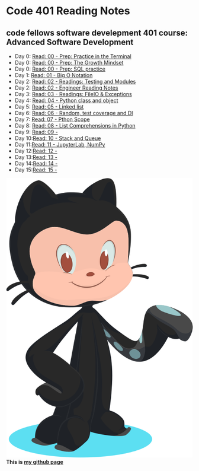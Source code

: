 
# Code 401 Reading Notes
## code fellows software develepment 401 course: Advanced Software Development

- Day 0: [Read: 00 - Prep: Practice in the Terminal](src/../class-401-00.md) 
- Day 0: [Read: 00 - Prep: The Growth Mindset](src/../class-401-000.md)
- Day 0: [Read: 00 - Prep: SQL practice](src/../class-401-0000.md)
- Day 1: [Read: 01 - Big O Notation ](src/../class-401-01.md)  
- Day 2: [Read: 02 - Readings: Testing and Modules](src/../class-401-02.md)
- Day 2: [Read: 02 - Engineer Reading Notes ](src/../class-401-002.md)
- Day 3: [Read: 03 - Readings: FileIO & Exceptions](src/../class-401-03.md)  
- Day 4: [Read: 04 - Python class and object](src/../class-401-04.md)
- Day 5: [Read: 05 - Linked list](src/../class-401-05.md)
- Day 6: [Read: 06 - Random, test coverage and DI](src/../class-401-06.md)
- Day 7: [Read: 07 - Pthon Scope](src/../class-401-07.md)
- Day 8: [Read: 08 - List Comprehensions in Python](src/../class-401-08.md)
- Day 9: [Read: 09 - ](src/../class-09.md)
- Day 10:[Read: 10 - Stack and Queue](src/../class-401-10.md)
- Day 11:[Read: 11 - JupyterLab, NumPy](src/../class-401-11.md)
- Day 12:[Read: 12 - ](src/../class-12.md)
- Day 13:[Read: 13 - ](src/../class-13.md)
- Day 14:[Read: 14 - ](src/../class-14.md)
- Day 15:[Read: 15 - ](src/../class-15.md)

![alt text](src/../git.svg)
**This is [my github page](https://github.com/mvrk)**

